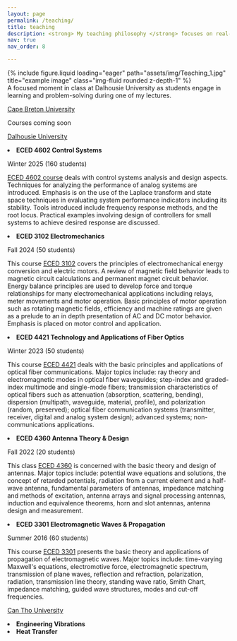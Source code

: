 ```yaml
---
layout: page
permalink: /teaching/
title: teaching
description: <strong> My teaching philosophy </strong> focuses on real-world learning that helps students apply knowledge through hands-on tasks and teamwork. I encourage critical thinking, problem-solving, and lifelong learning, guiding students to discover ideas on their own. Inclusivity and diversity are important in my teaching, making sure every student feels valued and supported. By connecting ideas from different subjects, I help students link theory to practice and build the skills they need for success in their careers.
nav: true
nav_order: 8

---
```

<div class="row">
    <div class="col-sm mt-3 mt-md-0">
        {% include figure.liquid loading="eager" path="assets/img/Teaching_1.jpg" title="example image" class="img-fluid rounded z-depth-1" %}
    </div>
</div>
<div class="caption">
    A focused moment in class at Dalhousie University as students engage in learning and problem-solving during one of my lectures.
</div>

[Cape Breton University](https://www.cbu.ca/)
<p> Courses coming soon <p>

[Dalhousie University](https://www.dal.ca/faculty/engineering/electrical.html)
<li> <strong> ECED 4602 Control Systems </strong> </li>
<p> Winter 2025 (160 students) <p>
<p> <a href="https://academiccalendar.dal.ca/Catalog/ViewCatalog.aspx?pageid=viewcatalog&topicgroupid=37058&entitytype=CID&entitycode=ECED+4602">ECED 4602 course</a> deals with control systems analysis and design aspects. Techniques for analyzing the performance of analog systems are introduced. Emphasis is on the use of the Laplace transform and state space techniques in evaluating system performance indicators including its stability. Tools introduced include frequency response methods, and the root locus. Practical examples involving design of controllers for small systems to achieve desired response are discussed.<p>

<li> <strong> ECED 3102 Electromechanics </strong> </li>
<p> Fall 2024 (50 students) </p>
<p> This course <a href="https://academiccalendar.dal.ca/Catalog/ViewCatalog.aspx?pageid=viewcatalog&topicgroupid=37057&entitytype=CID&entitycode=ECED+3102">ECED 3102</a> covers the principles of electromechanical energy conversion and electric motors. A review of magnetic field behavior leads to magnetic circuit calculations and permanent magnet circuit behavior. Energy balance principles are used to develop force and torque relationships for many electromechanical applications including relays, meter movements and motor operation. Basic principles of motor operation such as rotating magnetic fields, efficiency and machine ratings are given as a prelude to an in depth presentation of AC and DC motor behavior. Emphasis is placed on motor control and application.</p>

<li> <strong> ECED 4421   Technology and Applications of Fiber Optics </strong> </li>
<p> Winter 2023 (50 students) </p>
<p> This course <a href="https://academiccalendar.dal.ca/Catalog/ViewCatalog.aspx?pageid=viewcatalog&topicgroupid=39480&entitytype=CID&entitycode=ECED+4421">ECED 4421</a> deals with the basic principles and applications of optical fiber communications. Major topics include: ray theory and electromagnetic modes in optical fiber waveguides; step-index and graded-index multimode and single-mode fibers; transmission characteristics of optical fibers such as attenuation (absorption, scattering, bending), dispersion (multipath, waveguide, material, profile), and polarization (random, preserved); optical fiber communication systems (transmitter, receiver, digital and analog system design); advanced systems; non-communications applications.</p>

<li> <strong> ECED 4360   Antenna Theory & Design </strong> </li>
<p> Fall 2022 (20 students) </p>
<p> This class <a href="https://academiccalendar.dal.ca/Catalog/ViewCatalog.aspx?pageid=viewcatalog&entitytype=CID&entitycode=ECED+4360">ECED 4360</a> is concerned with the basic theory and design of antennas. Major topics include: potential wave equations and solutions, the concept of retarded potentials, radiation from a current element and a half-wave antenna, fundamental parameters of antennas, impedance matching and methods of excitation, antenna arrays and signal processing antennas, induction and equivalence theorems, horn and slot antennas, antenna design and measurement.</p>

<li> <strong> ECED 3301   Electromagnetic Waves & Propagation </strong> </li>
<p> Summer 2016 (60 students) </p>
<p> This course <a href="https://academiccalendar.dal.ca/Catalog/ViewCatalog.aspx?pageid=viewcatalog&entitytype=CID&entitycode=ECED+3301">ECED 3301</a> presents the basic theory and applications of propagation of electromagnetic waves. Major topics include: time-varying Maxwell's equations, electromotive force, electromagnetic spectrum, transmission of plane waves, reflection and refraction, polarization, radiation, transmission line theory, standing wave ratio, Smith Chart, impedance matching, guided wave structures, modes and cut-off frequencies.</p>

<a href="https://www.ctu.edu.vn/">Can Tho University</a>
<li> <strong> Engineering Vibrations</strong> </li>
<li> <strong> Heat Transfer</strong> </li>
